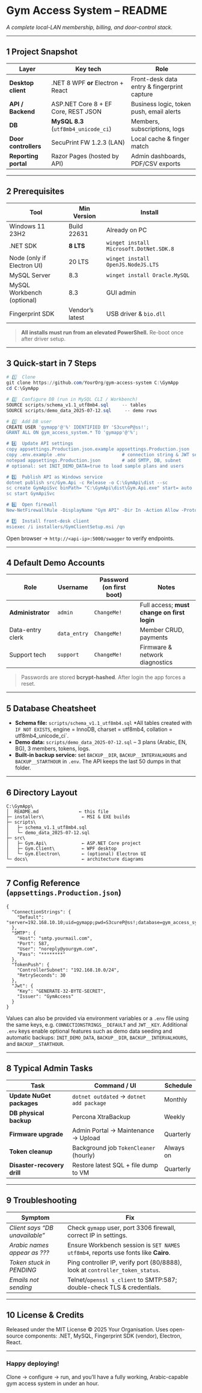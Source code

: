 # Gym Access System – README

*A complete local-LAN membership, billing, and door-control stack.*

---

## 1  Project Snapshot

| Layer                | Key tech                             | Role                                        |
| -------------------- | ------------------------------------ | ------------------------------------------- |
| **Desktop client**   | .NET 8 WPF **or** Electron + React   | Front-desk data entry & fingerprint capture |
| **API / Backend**    | ASP.NET Core 8 + EF Core, REST JSON  | Business logic, token push, email alerts    |
| **DB**               | **MySQL 8.3** (`utf8mb4_unicode_ci`) | Members, subscriptions, logs                |
| **Door controllers** | SecuPrint FW 1.2.3 (LAN)             | Local cache & finger match                  |
| **Reporting portal** | Razor Pages (hosted by API)          | Admin dashboards, PDF/CSV exports           |

---

## 2  Prerequisites

| Tool                       | Min Version     | Install                                 |
| -------------------------- | --------------- | --------------------------------------- |
| Windows 11 23H2            | Build 22631     | Already on PC                           |
| .NET SDK                   | **8 LTS**       | `winget install Microsoft.DotNet.SDK.8` |
| Node (only if Electron UI) | 20 LTS          | `winget install OpenJS.NodeJS.LTS`      |
| MySQL Server               | 8.3             | `winget install Oracle.MySQL`           |
| MySQL Workbench (optional) | 8.3             | GUI admin                               |
| Fingerprint SDK            | Vendor’s latest | USB driver & `bio.dll`                  |

> **All installs must run from an elevated PowerShell.**
> Re-boot once after driver setup.

---

## 3  Quick-start in 7 Steps

```powershell
# 1️⃣  Clone
git clone https://github.com/YourOrg/gym-access-system C:\GymApp
cd C:\GymApp

# 2️⃣  Configure DB (run in MySQL CLI / Workbench)
SOURCE scripts/schema_v1.1_utf8mb4.sql     -- tables
SOURCE scripts/demo_data_2025-07-12.sql     -- demo rows

# 3️⃣  Add DB user
CREATE USER 'gymapp'@'%' IDENTIFIED BY 'S3cureP@ss!';
GRANT ALL ON gym_access_system.* TO 'gymapp'@'%';

# 4️⃣  Update API settings
copy appsettings.Production.json.example appsettings.Production.json
copy .env.example .env                     # connection string & JWT secret
notepad appsettings.Production.json        # add SMTP, DB, subnet
# optional: set INIT_DEMO_DATA=true to load sample plans and users

# 5️⃣  Publish API as Windows service
dotnet publish src/Gym.Api -c Release -o C:\GymApi\dist --sc
sc create GymApiSvc binPath= "C:\GymApi\dist\Gym.Api.exe" start= auto
sc start GymApiSvc

# 6️⃣  Open firewall
New-NetFirewallRule -DisplayName "Gym API" -Dir In -Action Allow -Protocol TCP -LocalPort 5000

# 7️⃣  Install front-desk client
msiexec /i installers/GymClientSetup.msi /qn
```

Open browser → `http://<api-ip>:5000/swagger` to verify endpoints.

---

## 4  Default Demo Accounts

| Role              | Username     | Password (on first boot) | Notes                                       |
| ----------------- | ------------ | ------------------------ | ------------------------------------------- |
| **Administrator** | `admin`      | `ChangeMe!`              | Full access; **must change on first login** |
| Data-entry clerk  | `data_entry` | `ChangeMe!`              | Member CRUD, payments                       |
| Support tech      | `support`    | `ChangeMe!`              | Firmware & network diagnostics              |

> Passwords are stored **bcrypt-hashed**. After login the app forces a reset.

---

## 5  Database Cheatsheet

* **Schema file:** `scripts/schema_v1.1_utf8mb4.sql`
  \*All tables created with `IF NOT EXISTS`, engine = InnoDB, charset = utf8mb4, collation = utf8mb4\_unicode\_ci\`.
* **Demo data:** `scripts/demo_data_2025-07-12.sql` – 3 plans (Arabic, EN, BG), 3 members, tokens, logs.
* **Built-in backup service:** set `BACKUP__DIR`, `BACKUP__INTERVALHOURS` and
  `BACKUP__STARTHOUR` in `.env`. The API keeps the last 50 dumps in that folder.

---

## 6  Directory Layout

```
C:\GymApp\
│  README.md               ← this file
├─ installers\              ← MSI & EXE builds
├─ scripts\
│   ├─ schema_v1.1_utf8mb4.sql
│   └─ demo_data_2025-07-12.sql
├─ src\
│   ├─ Gym.Api\             ← ASP.NET Core project
│   ├─ Gym.Client\          ← WPF desktop
│   └─ Gym.Electron\        ← (optional) Electron UI
└─ docs\                    ← architecture diagrams
```

---

## 7  Config Reference (`appsettings.Production.json`)

```jsonc
{
  "ConnectionStrings": {
    "Default": "server=192.168.10.10;uid=gymapp;pwd=S3cureP@ss!;database=gym_access_system;SslMode=none;"
  },
  "SMTP": {
    "Host": "smtp.yourmail.com",
    "Port": 587,
    "User": "noreply@yourgym.com",
    "Pass": "********"
  },
  "TokenPush": {
    "ControllerSubnet": "192.168.10.0/24",
    "RetrySeconds": 30
  },
  "Jwt": {
    "Key": "GENERATE-32-BYTE-SECRET",
    "Issuer": "GymAccess"
  }
}
```

Values can also be provided via environment variables or a `.env` file using the same keys, e.g. `CONNECTIONSTRINGS__DEFAULT` and `JWT__KEY`.
Additional `.env` keys enable optional features such as demo data seeding and
automatic backups: `INIT_DEMO_DATA`, `BACKUP__DIR`, `BACKUP__INTERVALHOURS`, and
`BACKUP__STARTHOUR`.

---

## 8  Typical Admin Tasks

| Task                        | Command / UI                             | Schedule  |
| --------------------------- | ---------------------------------------- | --------- |
| **Update NuGet packages**   | `dotnet outdated` → `dotnet add package` | Monthly   |
| **DB physical backup**      | Percona XtraBackup                       | Weekly    |
| **Firmware upgrade**        | Admin Portal → Maintenance → Upload      | Quarterly |
| **Token cleanup**           | Background job `TokenCleaner` (hourly)   | Always on |
| **Disaster-recovery drill** | Restore latest SQL + file dump to VM     | Quarterly |

---

## 9  Troubleshooting

| Symptom                        | Fix                                                                                |
| ------------------------------ | ---------------------------------------------------------------------------------- |
| *Client says “DB unavailable”* | Check `gymapp` user, port 3306 firewall, correct IP in settings.                   |
| *Arabic names appear as ???*   | Ensure Workbench session is `SET NAMES utf8mb4`, reports use fonts like **Cairo**. |
| *Token stuck in PENDING*       | Ping controller IP, verify port (80/8888), look at `controller_token_status`.      |
| *Emails not sending*           | Telnet/`openssl s_client` to SMTP:587; double-check TLS & credentials.             |

---

## 10  License & Credits

Released under the MIT License © 2025 Your Organisation.
Uses open-source components: .NET, MySQL, Fingerprint SDK (vendor), Electron, React.

---

### Happy deploying!

Clone → configure → run, and you’ll have a fully working, Arabic-capable gym access system in under an hour.
